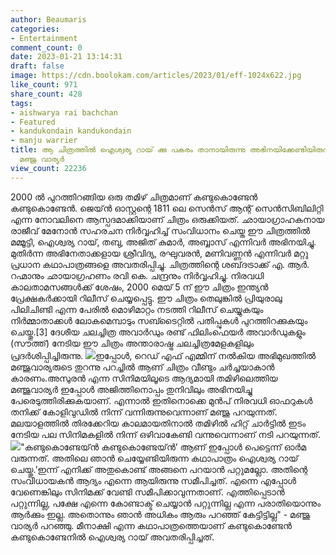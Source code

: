 ```yaml
---
author: Beaumaris
categories:
- Entertainment
comment_count: 0
date: 2023-01-21 13:14:31
draft: false
image: https://cdn.boolokam.com/articles/2023/01/eff-1024x622.jpg
like_count: 971
share_count: 428
tags:
- aishwarya rai bachchan
- Featured
- kandukondain kandukondain
- manju warrier
title: ആ ചിത്രത്തിൽ ഐശ്വര്യ റായ് ക്കു പകരം താനായിരുന്നു അഭിനയിക്കേണ്ടിയിരുന്നതെന്ന്
  മഞ്ജു വാര്യർ
view_count: 22236
---
```


2000 ൽ പുറത്തിറങ്ങിയ ഒരു തമിഴ് ചിത്രമാണ് കണ്ടുകൊണ്ടേൻ കണ്ടുകൊണ്ടേൻ. ജെയ്ൻ ഓസ്റ്റന്റെ 1811 ലെ സെൻസ് ആന്റ് സെൻസിബിലിറ്റി എന്ന നോവലിനെ ആസ്പദമാക്കിയാണ് ചിത്രം ഒരുക്കിയത്. ഛായാഗ്രാഹകനായ രാജീവ് മേനോൻ സഹരചന നിർവ്വഹിച്ച് സംവിധാനം ചെയ്ത ഈ ചിത്രത്തിൽ മമ്മൂട്ടി, ഐശ്വര്യ റായ്, തബു, അജിത് കുമാർ, അബ്ബാസ് എന്നിവർ അഭിനയിച്ചു. മുതിർന്ന അഭിനേതാക്കളായ ശ്രീവിദ്യ, രഘുവരൻ, മണിവണ്ണൻ എന്നിവർ മറ്റു പ്രധാന കഥാപാത്രങ്ങളെ അവതരിപ്പിച്ചു. ചിത്രത്തിന്റെ ശബ്‌ദട്രാക്ക് എ. ആർ. റഹ്മാനും ഛായാഗ്രഹണം രവി കെ. ചന്ദ്രനും നിർവ്വഹിച്ചു. നിരവധി കാലതാമസങ്ങൾക്ക് ശേഷം, 2000 മെയ് 5 ന് ഈ ചിത്രം ഇന്ത്യൻ പ്രേക്ഷകർക്കായി റിലീസ് ചെയ്യപ്പെട്ടു. ഈ ചിത്രം തെലുങ്കിൽ പ്രിയുരാലു പിലിചിണ്ടി എന്ന പേരിൽ മൊഴിമാറ്റം നടത്തി റിലീസ് ചെയ്യുകയും നിർമ്മാതാക്കൾ ലോകമെമ്പാടും സബ്ടൈറ്റിൽ പതിപ്പുകൾ പുറത്തിറക്കുകയും ചെയ്തു.[3] ദേശീയ ചലച്ചിത്ര അവാർഡും രണ്ട് ഫിലിംഫെയർ അവാർഡുകളും (സൗത്ത്) നേടിയ ഈ ചിത്രം അന്താരാഷ്ട്ര ചലച്ചിത്രമേളകളിലും പ്രദർശിപ്പിച്ചിരുന്നു. ![](https://cdn.boolokam.com/articles/2023/01/eff-1024x622.jpg)ഇപ്പോൾ, റെഡ് എഫ് എമ്മിന് നല്‍കിയ അഭിമുഖത്തിൽ മഞ്ജുവാര്യരുടെ തുറന്നു പറച്ചിൽ ആണ് ചിത്രം വീണ്ടും ചർച്ചയാകാൻ കാരണം.അസുരൻ എന്ന സിനിമയിലൂടെ ആദ്യമായി തമിഴിലെത്തിയ മഞ്ജുവാര്യർ ഇപ്പോൾ അജിത്തിനൊപ്പം തുനിവിലും അഭിനയിച്ചു പേരെടുത്തിരിക്കുകയാണ്. എന്നാൽ ഇതിനൊക്കെ മുൻപ് നിരവധി ഓഫറുകള്‍ തനിക്ക് കോളിവുഡില്‍ നിന്ന് വന്നിരുന്നുവെന്നാണ് മഞ്ജു പറയുന്നത്. മലയാളത്തില്‍ തിരക്കേറിയ കാലമായതിനാൽ തമിഴിൽ ഹിറ്റ് ചാര്‍ട്ടില്‍ ഇടം നേടിയ പല സിനിമകളില്‍ നിന്ന് ഒഴിവാകേണ്ടി വന്നുവെന്നാണ് നടി പറയുന്നത്. ![](https://cdn.boolokam.com/articles/2023/01/manjuwarrier-1024x538.jpg)"കണ്ടുകൊണ്ടേയ്ന്‍ കണ്ടുകൊണ്ടേയ്ന്‍’ ആണ് ഇപ്പോള്‍ പെട്ടെന്ന് ഓര്‍മ വരുന്നത്. അതിലെ ഞാന്‍ ചെയ്യേണ്ടിയിരുന്ന കഥാപാത്രം ഐശ്വര്യ റായ് ചെയ്തു.’ഇന്ന് എനിക്ക് അതുകൊണ്ട് അങ്ങനെ പറയാന്‍ പറ്റുമല്ലോ. അതിന്റെ സംവിധായകന്‍ ആദ്യം എന്നെ ആയിരുന്നു സമീപിച്ചത്. എന്നെ എപ്പോള്‍ വേണെങ്കിലും സിനിമക്ക് വേണ്ടി സമീപിക്കാവുന്നതാണ്. എത്തിപ്പെടാന്‍ പറ്റുന്നില്ല, പക്ഷേ എന്നെ കോണ്ടാക്ട് ചെയ്യാന്‍ പറ്റുന്നില്ല എന്ന പരാതിയൊന്നും ആര്‍ക്കും ഇല്ല. അതൊന്നും ഞാന്‍ അധികം ആരും പറഞ്ഞ് കേട്ടിട്ടില്ല" - മഞ്ജു വാര്യര്‍ പറഞ്ഞു. മീനാക്ഷി എന്ന കഥാപാത്രത്തെയാണ് കണ്ടുകൊണ്ടേൻ കണ്ടുകൊണ്ടേനിൽ ഐശ്വര്യ റായ് അവതരിപ്പിച്ചത്.